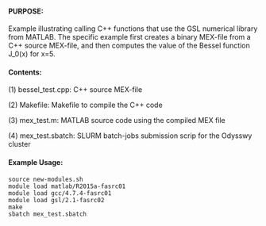 #### PURPOSE:

Example illustrating calling  C++ functions that use the GSL numerical
library from MATLAB. The specific example first creates a binary MEX-file
from a C++ source MEX-file, and then computes the value of the Bessel
function J_0(x) for x=5.

#### Contents:

(1) bessel_test.cpp: C++ source MEX-file

(2) Makefile: Makefile to compile the C++ code

(3) mex_test.m: MATLAB source code using the compiled MEX file 

(4) mex_test.sbatch: SLURM batch-jobs submission scrip for the Odysswy cluster

#### Example Usage:

	source new-modules.sh
	module load matlab/R2015a-fasrc01
	module load gcc/4.7.4-fasrc01
	module load gsl/2.1-fasrc02
	make
	sbatch mex_test.sbatch
